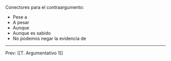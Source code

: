 Conectores para el contraargumento:

-   Pese a
-   A pesar
-   Aunque
-   Aunque es sabido
-   No podemos negar la evidencia de
___
Prev: [[T. Argumentativo 1]]